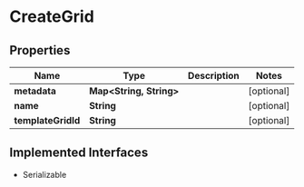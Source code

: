 

# CreateGrid


## Properties

Name | Type | Description | Notes
------------ | ------------- | ------------- | -------------
**metadata** | **Map&lt;String, String&gt;** |  |  [optional]
**name** | **String** |  |  [optional]
**templateGridId** | **String** |  |  [optional]


## Implemented Interfaces

* Serializable


